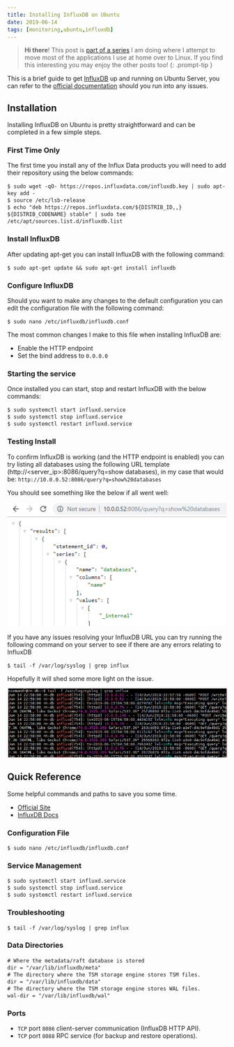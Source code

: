 ```yaml
---
title: Installing InfluxDB on Ubuntu
date: 2019-06-14
tags: [monitoring,ubuntu,influxdb]
---
```


> **Hi there**! This post is [part of a series](https://www.richardn.ca/series/#home-server-revamp-2019) I am doing where I attempt to move most of the applications I use at home over to Linux. If you find this interesting you may enjoy the other posts too!
{: .prompt-tip }

This is a brief guide to get [InfluxDB](https://www.influxdata.com/products/influxdb-overview/) up and running on Ubuntu Server, you can refer to the [official documentation](https://docs.influxdata.com/influxdb/v1.7/introduction/installation/) should you run into any issues.

## Installation
Installing InfluxDB on Ubuntu is pretty straightforward and can be completed in a few simple steps.

### First Time Only
The first time you install any of the Influx Data products you will need to add their repository using the below commands:

```shell
$ sudo wget -qO- https://repos.influxdata.com/influxdb.key | sudo apt-key add -
$ source /etc/lsb-release
$ echo "deb https://repos.influxdata.com/${DISTRIB_ID,,} ${DISTRIB_CODENAME} stable" | sudo tee /etc/apt/sources.list.d/influxdb.list
```

### Install InfluxDB
After updating apt-get you can install InfluxDB with the following command:

```shell
$ sudo apt-get update && sudo apt-get install influxdb
```

### Configure InfluxDB
Should you want to make any changes to the default configuration you can edit the configuration file with the following command:

```shell
$ sudo nano /etc/influxdb/influxdb.conf
```

The most common changes I make to this file when installing InfluxDB are:

- Enable the HTTP endpoint
- Set the bind address to `0.0.0.0`

### Starting the service
Once installed you can start, stop and restart InfluxDB with the below commands:

```shell
$ sudo systemctl start influxd.service
$ sudo systemctl stop influxd.service
$ sudo systemctl restart influxd.service
```

### Testing Install
To confirm InfluxDB is working (and the HTTP endpoint is enabled) you can try listing all databases using the following URL template (http://<server_ip>:8086/query?q=show databases), in my case that would be: `http://10.0.0.52:8086/query?q=show%20databases`

You should see something like the below if all went well:

<img src="./001.png" alt="" />

If you have any issues resolving your InfluxDB URL you can try running the following command on your server to see if there are any errors relating to InfluxDB

```shell
$ tail -f /var/log/syslog | grep influx
```

Hopefully it will shed some more light on the issue.

<img src="./002.png" alt="" />

## Quick Reference
Some helpful commands and paths to save you some time.

- [Official Site](https://www.influxdata.com/products/influxdb-overview/)
- [InfluxDB Docs](https://docs.influxdata.com/influxdb/v1.7/introduction/installation/)

### Configuration File
```shell
$ sudo nano /etc/influxdb/influxdb.conf
```

### Service Management
```shell
$ sudo systemctl start influxd.service
$ sudo systemctl stop influxd.service
$ sudo systemctl restart influxd.service
```

### Troubleshooting
```shell
$ tail -f /var/log/syslog | grep influx
```

### Data Directories
```shell
# Where the metadata/raft database is stored
dir = "/var/lib/influxdb/meta"
# The directory where the TSM storage engine stores TSM files.
dir = "/var/lib/influxdb/data"
# The directory where the TSM storage engine stores WAL files.
wal-dir = "/var/lib/influxdb/wal"
```

### Ports
- `TCP` port `8086` client-server communication (InfluxDB HTTP API).
- `TCP` port `8088` RPC service (for backup and restore operations).

